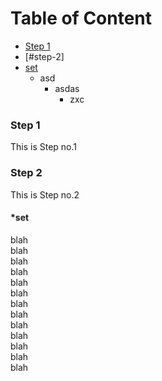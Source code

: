 # Table of Content
- [Step 1](#step-1)
- [#step-2]
- [set](#set)
   - asd
      - asdas
         - zxc

### Step 1
This is Step no.1

### Step 2
This is Step no.2

#### *set

blah  
blah  
blah  
blah  
blah  
blah  
blah  
blah  
blah  
blah  
blah  
blah  
blah  
